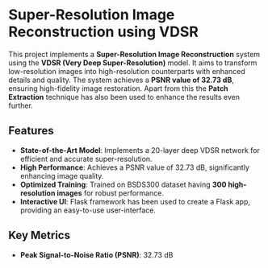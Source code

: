 # Super-Resolution Image Reconstruction using VDSR

This project implements a **Super-Resolution Image Reconstruction** system using the **VDSR (Very Deep Super-Resolution)** model. It aims to transform low-resolution images into high-resolution counterparts with enhanced details and quality. The system achieves a **PSNR value of 32.73 dB**, ensuring high-fidelity image restoration. Apart from this the **Patch Extraction** technique has also been used to enhance the results even further.

## Features
- **State-of-the-Art Model**: Implements a 20-layer deep VDSR network for efficient and accurate super-resolution.
- **High Performance**: Achieves a PSNR value of 32.73 dB, significantly enhancing image quality.
- **Optimized Training**: Trained on BSDS300 dataset having **300 high-resolution images** for robust performance.
- **Interactive UI**: Flask framework has been used to create a Flask app, providing an easy-to-use user-interface.

## Key Metrics
- **Peak Signal-to-Noise Ratio (PSNR)**: 32.73 dB
